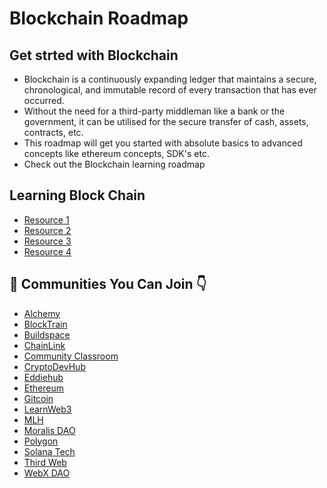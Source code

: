 # Blockchain Roadmap


## Get strted with Blockchain
- Blockchain is a continuously expanding ledger that maintains a secure, chronological, and immutable record of every transaction that has ever occurred.
- Without the need for a third-party middleman like a bank or the government, it can be utilised for the secure transfer of cash, assets, contracts, etc.
- This roadmap will get you started with absolute basics to advanced concepts like ethereum concepts, SDK's etc.
- Check out the Blockchain learning roadmap



## Learning Block Chain

- [Resource 1](https://www.udemy.com/course/blockchain-and-deep-learning-future-of-ai/)
- [Resource 2](https://www.udemy.com/course/blockchain-theory-101/?LSNPUBID=JVFxdTr9V80&ranEAID=JVFxdTr9V80&ranMID=39197&ranSiteID=JVFxdTr9V80-bnssdxWpN.gVc2ipzFBYyw)
- [Resource 3](https://www.udemy.com/course/understanding-blockchain-technology/)
- [Resource 4](https://www.youtube.com/watch?v=QCvL-DWcojc&ab_channel=edureka%21)




## 👥 Communities You Can Join 👇

- [Alchemy](https://discord.com/invite/frSF7J8Ktw)
- [BlockTrain](https://discord.gg/3S6nmU5MKD)
- [Buildspace](https://discord.com/invite/buildspace)
- [ChainLink](https://discord.com/invite/aSK4zew)
- [Community Classroom](https://discord.io/commclassroom)
- [CryptoDevHub](https://cryptodevhub.io/discord)
- [Eddiehub](http://discord.eddiehub.org/)
- [Ethereum](https://discord.com/invite/CetY6Y4)
- [Gitcoin](https://discord.com/invite/gitcoin)
- [LearnWeb3](https://discord.com/invite/w3q4vwc3Az)
- [MLH](https://discord.gg/mlh)
- [Moralis DAO](https://discord.gg/moralisweb3)
- [Polygon](https://discord.gg/AVnYRGCXWP)
- [Solana Tech](https://discord.com/invite/pquxPsq)
- [Third Web](https://discord.com/invite/thirdweb)
- [WebX DAO](https://discord.gg/2AEqYZF7aB)
